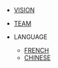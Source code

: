 <!-- 侧边栏 docs/_navbar.md -->
- [VISION](INTRO/NAVBAR/Vision.md)



- [TEAM](INTRO/NAVBAR/Team.md)



- LANGUAGE
   - [FRENCH](/FRENCH/)
   - [CHINESE](/CHINESE/)
